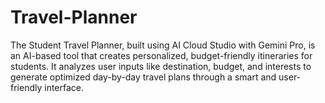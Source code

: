 # Travel-Planner
The Student Travel Planner, built using AI Cloud Studio with Gemini Pro, is an AI-based tool that creates personalized, budget-friendly itineraries for students. It analyzes user inputs like destination, budget, and interests to generate optimized day-by-day travel plans through a smart and user-friendly interface.
